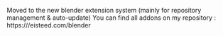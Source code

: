 Moved to the new blender extension system (mainly for repository management & auto-update)
You can find all addons on my repository :
https:///eisteed.com/blender
